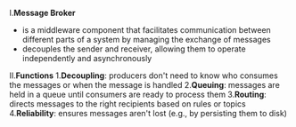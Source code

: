I.**Message Broker**
- is a middleware component that facilitates communication between different parts of a system by managing the exchange of messages
- decouples the sender and receiver, allowing them to operate independently and asynchronously

II.**Functions**
1.**Decoupling**: producers don't need to know who consumes the messages or when the message is handled
2.**Queuing**: messages are held in a queue until consumers are ready to process them
3.**Routing**: directs messages to the right recipients based on rules or topics
4.**Reliability**: ensures messages aren't lost (e.g., by persisting them to disk)

